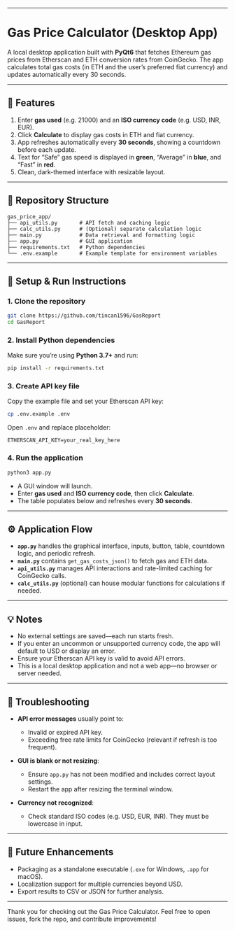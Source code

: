 
---

# Gas Price Calculator (Desktop App)

A local desktop application built with **PyQt6** that fetches Ethereum gas prices from Etherscan and ETH conversion rates from CoinGecko. The app calculates total gas costs (in ETH and the user’s preferred fiat currency) and updates automatically every 30 seconds.

---

## 🚀 Features

1. Enter **gas used** (e.g. 21000) and an **ISO currency code** (e.g. USD, INR, EUR).
2. Click **Calculate** to display gas costs in ETH and fiat currency.
3. App refreshes automatically every **30 seconds**, showing a countdown before each update.
4. Text for “Safe” gas speed is displayed in **green**, “Average” in **blue**, and “Fast” in **red**.
5. Clean, dark-themed interface with resizable layout.

---

## 📁 Repository Structure

```
gas_price_app/
├── api_utils.py       # API fetch and caching logic
├── calc_utils.py      # (Optional) separate calculation logic
├── main.py            # Data retrieval and formatting logic
├── app.py             # GUI application
├── requirements.txt   # Python dependencies
└── .env.example       # Example template for environment variables
```

---

## 🧰 Setup & Run Instructions

### 1. Clone the repository

```bash
git clone https://github.com/tincan1596/GasReport
cd GasReport
```

### 2. Install Python dependencies

Make sure you’re using **Python 3.7+** and run:

```bash
pip install -r requirements.txt
```

### 3. Create API key file

Copy the example file and set your Etherscan API key:

```bash
cp .env.example .env
```

Open `.env` and replace placeholder:

```
ETHERSCAN_API_KEY=your_real_key_here
```

### 4. Run the application

```bash
python3 app.py
```

* A GUI window will launch.
* Enter **gas used** and **ISO currency code**, then click **Calculate**.
* The table populates below and refreshes every **30 seconds**.

---

## ⚙️ Application Flow

* **`app.py`** handles the graphical interface, inputs, button, table, countdown logic, and periodic refresh.
* **`main.py`** contains `get_gas_costs_json()` to fetch gas and ETH data.
* **`api_utils.py`** manages API interactions and rate-limited caching for CoinGecko calls.
* **`calc_utils.py`** (optional) can house modular functions for calculations if needed.

---

## 💡 Notes

* No external settings are saved—each run starts fresh.
* If you enter an uncommon or unsupported currency code, the app will default to USD or display an error.
* Ensure your Etherscan API key is valid to avoid API errors.
* This is a local desktop application and not a web app—no browser or server needed.

---

## 🧭 Troubleshooting

* **API error messages** usually point to:

  * Invalid or expired API key.
  * Exceeding free rate limits for CoinGecko (relevant if refresh is too frequent).
* **GUI is blank or not resizing**:

  * Ensure `app.py` has not been modified and includes correct layout settings.
  * Restart the app after resizing the terminal window.
* **Currency not recognized**:

  * Check standard ISO codes (e.g. USD, EUR, INR). They must be lowercase in input.

---

## 🎯 Future Enhancements

* Packaging as a standalone executable (`.exe` for Windows, `.app` for macOS).
* Localization support for multiple currencies beyond USD.
* Export results to CSV or JSON for further analysis.

---

Thank you for checking out the Gas Price Calculator. Feel free to open issues, fork the repo, and contribute improvements!
